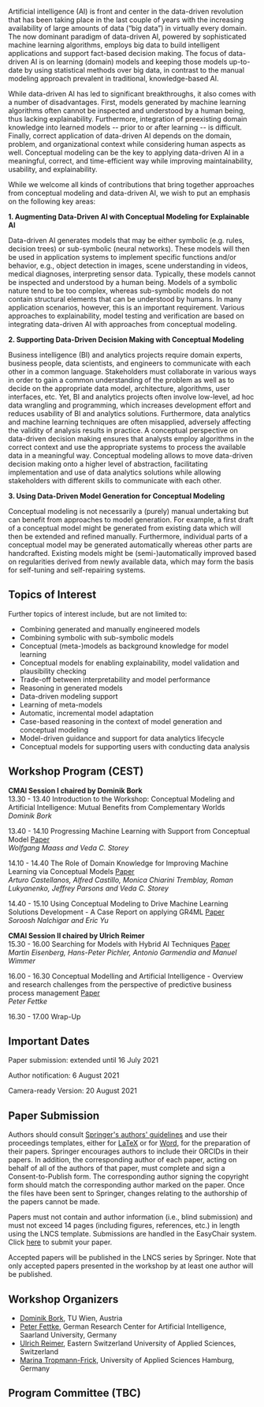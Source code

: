 Artificial intelligence (AI) is front and center in the data-driven revolution that has been taking place in the last couple of years with the increasing availability of large amounts of data (“big data”) in virtually every domain. The now dominant paradigm of data-driven AI, powered by sophisticated machine learning algorithms, employs big data to build intelligent applications and support fact-based decision making. The focus of data-driven AI is on learning (domain) models and keeping those models up-to-date by using statistical methods over big data, in contrast to the manual modeling approach prevalent in traditional, knowledge-based AI.

While data-driven AI has led to significant breakthroughs, it also comes with a number of disadvantages. First, models generated by machine learning algorithms often cannot be inspected and understood by a human being, thus lacking explainability. Furthermore, integration of preexisting domain knowledge into learned models -- prior to or after learning -- is difficult. Finally, correct application of data-driven AI depends on the domain, problem, and organizational context while considering human aspects as well. Conceptual modeling can be the key to applying data-driven AI in a meaningful, correct, and time-efficient way while improving maintainability, usability, and explainability. 

While we welcome all kinds of contributions that bring together approaches from conceptual modeling and data-driven AI, we wish to put an emphasis on the following key areas:

**1. Augmenting Data-Driven AI with Conceptual Modeling for Explainable AI**

Data-driven AI generates models that may be either symbolic (e.g. rules, decision trees) or sub-symbolic (neural networks). These models will then be used in application systems to implement specific functions and/or behavior, e.g., object detection in images, scene understanding in videos, medical diagnoses, interpreting sensor data. Typically, these models cannot be inspected and understood by a human being. Models of a symbolic nature tend to be too complex, whereas sub-symbolic models do not contain structural elements that can be understood by humans. In many application scenarios, however, this is an important requirement. Various approaches to explainability, model testing and verification are based on integrating data-driven AI with approaches from conceptual modeling.

**2. Supporting Data-Driven Decision Making with Conceptual Modeling**

Business intelligence (BI) and analytics projects require domain experts, business people, data scientists, and engineers to communicate with each other in a common language. Stakeholders must collaborate in various ways in order to gain a common understanding of the problem as well as to decide on the appropriate data model, architecture, algorithms, user interfaces, etc. Yet, BI and analytics projects often involve low-level, ad hoc data wrangling and programming, which increases development effort and reduces usability of BI and analytics solutions. Furthermore, data analytics and machine learning techniques are often misapplied, adversely affecting the validity of analysis results in practice. A conceptual perspective on data-driven decision making ensures that analysts employ algorithms in the correct context and use the appropriate systems to process the available data in a meaningful way. Conceptual modeling allows to move data-driven decision making onto a higher level of abstraction, facilitating implementation and use of data analytics solutions while allowing stakeholders with different skills to communicate with each other.

**3. Using Data-Driven Model Generation for Conceptual Modeling**

Conceptual modeling is not necessarily a (purely) manual undertaking but can benefit from approaches to model generation. For example, a first draft of a conceptual model might be generated from existing data which will then be extended and refined manually. Furthermore, individual parts of a conceptual model may be generated automatically whereas other parts are handcrafted. Existing models might be (semi-)automatically improved based on regularities derived from newly available data, which may form the basis for self-tuning and self-repairing systems.

Topics of Interest
----
Further topics of interest include, but are not limited to:

- Combining generated and manually engineered models
- Combining symbolic with sub-symbolic models
- Conceptual (meta-)models as background knowledge for model learning
- Conceptual models for enabling explainability, model validation and plausibility checking
- Trade-off between interpretability and model performance
- Reasoning in generated models
- Data-driven modeling support
- Learning of meta-models
- Automatic, incremental model adaptation
- Case-based reasoning in the context of model generation and conceptual modeling
- Model-driven guidance and support for data analytics lifecycle
- Conceptual models for supporting users with conducting data analysis

Workshop Program (CEST)
----
**CMAI Session I chaired by Dominik Bork**\
13.30 - 13.40	Introduction to the Workshop: Conceptual Modeling and Artificial Intelligence: Mutual Benefits from Complementary Worlds\
*Dominik Bork*

13.40 - 14.10	Progressing Machine Learning with Support from Conceptual Model [Paper](/papers/[MaassStorey21]WhyShouldMachineLearningRequireConceptualModels.pdf)\
*Wolfgang Maass and Veda C. Storey*

14.10 - 14.40	The Role of Domain Knowledge for Improving Machine Learning via Conceptual Models [Paper](/papers/[Castellanos+12]ConceptualModelsForML.pdf)\
*Arturo Castellanos, Alfred Castillo, Monica Chiarini Tremblay, Roman Lukyanenko, Jeffrey Parsons and Veda C. Storey*

14.40 - 15.10	Using Conceptual Modeling to Drive Machine Learning Solutions Development - A Case Report on applying GR4ML [Paper](/papers/[NalchigarYu21]UsingConceptualModelingToDriveMachineLearningSolutionsDevelopment.pdf)\
*Soroosh Nalchigar and Eric Yu*
	
**CMAI Session II chaired by Ulrich Reimer**\
15.30  - 16.00	Searching for Models with Hybrid AI Techniques [Paper](/papers/[Eisenberg+21]SearchingForModelsWithHybridAITechniques.pdf)\
*Martin Eisenberg, Hans-Peter Pichler, Antonio Garmendia and Manuel Wimmer*

16.00  - 16.30	Conceptual Modelling and Artificial Intelligence - Overview and research challenges from the perspective of predictive business process management [Paper](/papers/[Fettke21]AI_BPM_short.pdf)\
*Peter Fettke*

16.30  - 17.00	Wrap-Up


Important Dates
----
Paper submission: extended until 16 July 2021

Author notification: 6 August 2021

Camera-ready Version: 20 August 2021

Paper Submission
----
Authors should consult [Springer's authors' guidelines](ftp://ftp.springernature.com/cs-proceeding/svproc/guidelines/Springer_Guidelines_for_Authors_of_Proceedings.pdf) and use their proceedings templates, either for [LaTeX](ftp://ftp.springernature.com/cs-proceeding/llncs/llncs2e.zip) or for [Word](ftp://ftp.springernature.com/cs-proceeding/llncs/word/splnproc1703.zip), for the preparation of their papers. Springer encourages authors to include their ORCIDs in their papers. In addition, the corresponding author of each paper, acting on behalf of all of the authors of that paper, must complete and sign a Consent-to-Publish form. The corresponding author signing the copyright form should match the corresponding author marked on the paper. Once the files have been sent to Springer, changes relating to the authorship of the papers cannot be made.

Papers must not contain and author information (i.e., blind submission) and must not exceed 14 pages (including figures, references, etc.) in length using the LNCS template. Submissions are handled in the EasyChair system. Click [here](https://easychair.org/conferences/?conf=cmai2021) to submit your paper.

Accepted papers will be published in the LNCS series by Springer. Note that only accepted papers presented in the workshop by at least one author will be published.

Workshop Organizers
----

- [Dominik Bork](https://www.big.tuwien.ac.at/people/dbork/), TU Wien, Austria
- [Peter Fettke](https://www.dfki.de/web/ueber-uns/mitarbeiter/person/pefe01/), German Research Center for Artificial Intelligence, Saarland University, Germany
- [Ulrich Reimer](http://www.ulrichreimer.net/), Eastern Switzerland University of Applied Sciences, Switzerland
- [Marina Tropmann-Frick](https://www.haw-hamburg.de/beschaeftigte/detailansicht/name/marina-tropmann-frick.html), University of Applied Sciences Hamburg, Germany

Program Committee (TBC)
----
<!--
- Klaus-Dieter Althoff, DFKI / University of Hildesheim, Germany
- Kerstin	Bach, Norwegian University of Science and Technology, Norway
- Ralph	Bergmann, University of Trier, Germany
- Loris Bozzato, Fondazione Bruno Kessler, Italy
- Isabelle Comyn-Wattiau, ESSEC & CNAM, France
- Ernesto	Damiani, University of Milan, Italy
- Tatiana	Endrjukaite, NTT
- Michael Fellmann, University of Rostock, Germany
- Hans-Georg Fill, University of Fribourg, Switzerland
- Aditya Ghose, University of Wollongong, Australia
- Knut Hinkelmann, FHNW University of Applied Sciences and Arts Northwestern Switzerland, Switzerland
- Kamalakar Karlapalem, IIIT Hyderabad, India
- Josef Küng, Johannes Kepler University Linz, Austria
- Julio Cesar	Leite, PUC-Rio, Brasil
- Wolfgang Maass, German Research Center for Artificial Intelligence, Germany
- Bernd Neumayr, Johannes Kepler University Linz, Austria
- Jeffrey	Parsons, University of Newfoundland, Canada
- Barbara	Re, University of Camerino, Italy
- Oscar Romero, Universitat Politècnica de Catalunya, Spain
- Matt Selway, University of South Australia, Adelaide
- Bernhard Thalheim, Christian Albrechts University Kiel, Germany
- Stefan Thalmann, University of Graz, Austria
- Rosina	Weber, Drexel University, USA
- Tatjana	Welzer, University of Maribor, Slovenia
- Mathias	Weske, University of Potsdam, Germany
- Manuel Wimmer, JKU Linz, Austria
- Nil	Wick, epworth
- Takahira Yamaguchi, Keio University, Japan
- Eric S.K. Yu, University of Toronto, Canada

-->

